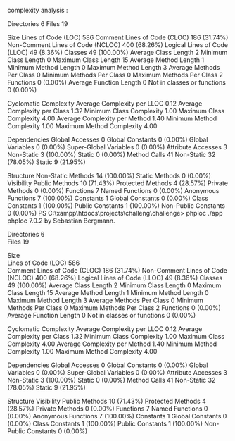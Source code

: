 
complexity analysis :

Directories                                          6
Files                                               19

Size
  Lines of Code (LOC)                              586
  Comment Lines of Code (CLOC)                     186 (31.74%)
  Non-Comment Lines of Code (NCLOC)                400 (68.26%)
  Logical Lines of Code (LLOC)                      49 (8.36%)
    Classes                                         49 (100.00%)
      Average Class Length                           2
        Minimum Class Length                         0
        Maximum Class Length                        15
      Average Method Length                          1
        Minimum Method Length                        0
        Maximum Method Length                        3
      Average Methods Per Class                      0
        Minimum Methods Per Class                    0
        Maximum Methods Per Class                    2
    Functions                                        0 (0.00%)
      Average Function Length                        0
    Not in classes or functions                      0 (0.00%)

Cyclomatic Complexity
  Average Complexity per LLOC                     0.12
  Average Complexity per Class                    1.32
    Minimum Class Complexity                      1.00
    Maximum Class Complexity                      4.00
  Average Complexity per Method                   1.40
    Minimum Method Complexity                     1.00
    Maximum Method Complexity                     4.00

Dependencies
  Global Accesses                                    0
    Global Constants                                 0 (0.00%)
    Global Variables                                 0 (0.00%)
    Super-Global Variables                           0 (0.00%)
  Attribute Accesses                                 3
    Non-Static                                       3 (100.00%)
    Static                                           0 (0.00%)
  Method Calls                                      41
    Non-Static                                      32 (78.05%)
    Static                                           9 (21.95%)

Structure
      Non-Static Methods                            14 (100.00%)
      Static Methods                                 0 (0.00%)
    Visibility
      Public Methods                                10 (71.43%)
      Protected Methods                              4 (28.57%)
      Private Methods                                0 (0.00%)
  Functions                                          7
    Named Functions                                  0 (0.00%)
    Anonymous Functions                              7 (100.00%)
  Constants                                          1
    Global Constants                                 0 (0.00%)
    Class Constants                                  1 (100.00%)
      Public Constants                               1 (100.00%)
      Non-Public Constants                           0 (0.00%)
PS C:\xampp\htdocs\projects\challeng\challenge> phploc ./app
phploc 7.0.2 by Sebastian Bergmann.                            
                                                               
Directories                                          6         
Files                                               19         
                                                               
Size                                                           
  Lines of Code (LOC)                              586         
  Comment Lines of Code (CLOC)                     186 (31.74%)
  Non-Comment Lines of Code (NCLOC)                400 (68.26%)
  Logical Lines of Code (LLOC)                      49 (8.36%)
    Classes                                         49 (100.00%)
      Average Class Length                           2
        Minimum Class Length                         0
        Maximum Class Length                        15
      Average Method Length                          1
        Minimum Method Length                        0
        Maximum Method Length                        3
      Average Methods Per Class                      0
        Minimum Methods Per Class                    0
        Maximum Methods Per Class                    2
    Functions                                        0 (0.00%)
      Average Function Length                        0
    Not in classes or functions                      0 (0.00%)

Cyclomatic Complexity
  Average Complexity per LLOC                     0.12
  Average Complexity per Class                    1.32
    Minimum Class Complexity                      1.00
    Maximum Class Complexity                      4.00
  Average Complexity per Method                   1.40
    Minimum Method Complexity                     1.00
    Maximum Method Complexity                     4.00

Dependencies
  Global Accesses                                    0
    Global Constants                                 0 (0.00%)
    Global Variables                                 0 (0.00%)
    Super-Global Variables                           0 (0.00%)
  Attribute Accesses                                 3
    Non-Static                                       3 (100.00%)
    Static                                           0 (0.00%)
  Method Calls                                      41
    Non-Static                                      32 (78.05%)
    Static                                           9 (21.95%)

Structure
    Visibility
      Public Methods                                10 (71.43%)
      Protected Methods                              4 (28.57%)
      Private Methods                                0 (0.00%)
  Functions                                          7
    Named Functions                                  0 (0.00%)
    Anonymous Functions                              7 (100.00%)
  Constants                                          1
    Global Constants                                 0 (0.00%)
    Class Constants                                  1 (100.00%)
      Public Constants                               1 (100.00%)
      Non-Public Constants                           0 (0.00%)
